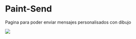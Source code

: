 # Paint-Send
Pagina para poder enviar mensajes personalisados con dibujo

<a href="http://subefotos.com/ver/?94de09ad64c62ed56ce10de47cc9a2cbo.png" target="_blank"><img src="http://thumbs.subefotos.com/94de09ad64c62ed56ce10de47cc9a2cbo.jpg" /></a>
